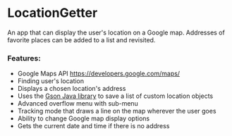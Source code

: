 # LocationGetter
An app that can display the user's location on a Google map. Addresses of favorite places can be added to a list and revisited.

<h3>Features:</h3>
<ul>
  <li>Google Maps API <a href="https://developers.google.com/maps/">https://developers.google.com/maps/</a></li>
  <li>Finding user's location</li>
  <li>Displays a chosen location's address</li>
  <li>Uses the <a href="https://github.com/google/gson">Gson Java library</a> to save a list of custom location objects</li>
  <li>Advanced overflow menu with sub-menu</li>
  <li>Tracking mode that draws a line on the map wherever the user goes</li>
  <li>Ability to change Google map display options</li>
  <li>Gets the current date and time if there is no address</li>
</ul>
